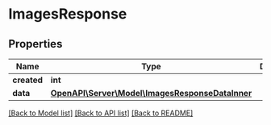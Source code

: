 # ImagesResponse

## Properties
Name | Type | Description | Notes
------------ | ------------- | ------------- | -------------
**created** | **int** |  | 
**data** | [**OpenAPI\Server\Model\ImagesResponseDataInner**](ImagesResponseDataInner.md) |  | 

[[Back to Model list]](../README.md#documentation-for-models) [[Back to API list]](../README.md#documentation-for-api-endpoints) [[Back to README]](../README.md)


